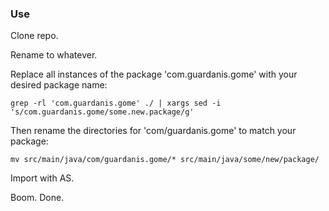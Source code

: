### Use

Clone repo.

Rename to whatever.

Replace all instances of the package 'com.guardanis.gome' with your desired package name:

    grep -rl 'com.guardanis.gome' ./ | xargs sed -i 's/com.guardanis.gome/some.new.package/g'

Then rename the directories for 'com/guardanis.gome' to match your package:

    mv src/main/java/com/guardanis.gome/* src/main/java/some/new/package/

Import with AS.

Boom. Done.
